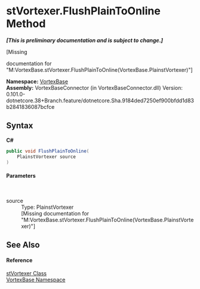 # stVortexer.FlushPlainToOnline Method 
 _**\[This is preliminary documentation and is subject to change.\]**_

\[Missing <summary> documentation for "M:VortexBase.stVortexer.FlushPlainToOnline(VortexBase.PlainstVortexer)"\]

**Namespace:**&nbsp;<a href="N_VortexBase.md">VortexBase</a><br />**Assembly:**&nbsp;VortexBaseConnector (in VortexBaseConnector.dll) Version: 0.101.0-dotnetcore.38+Branch.feature/dotnetcore.Sha.9184ded7250ef900bfdd1d83b2841836087bcfce

## Syntax

**C#**<br />
``` C#
public void FlushPlainToOnline(
	PlainstVortexer source
)
```


#### Parameters
&nbsp;<dl><dt>source</dt><dd>Type: PlainstVortexer<br />\[Missing <param name="source"/> documentation for "M:VortexBase.stVortexer.FlushPlainToOnline(VortexBase.PlainstVortexer)"\]</dd></dl>

## See Also


#### Reference
<a href="T_VortexBase_stVortexer.md">stVortexer Class</a><br /><a href="N_VortexBase.md">VortexBase Namespace</a><br />